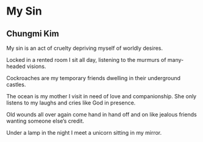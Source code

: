 # My Sin
## Chungmi Kim
My sin is
an act of cruelty
depriving myself
of worldly desires.

Locked in a rented room
I sit all day, listening
to the murmurs
of many-headed visions.

Cockroaches are
my temporary friends
dwelling
in their underground
castles.

The ocean is
my mother I visit in need
of love
and companionship.
She only listens
to my laughs and cries
like God in presence.

Old wounds
all over again
come
hand in hand
off and on
like jealous friends
wanting someone else’s credit.

Under a lamp in the night
I meet a unicorn
sitting
in my mirror.